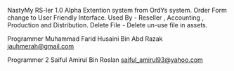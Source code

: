 NastyMy RS-ler 1.0 Alpha
	Extention system from OrdYs system.
	Order Form change to User Friendly Interface.
	Used By - Reseller , Accounting , Production and Distribution.
	Delete File - Delete un-use file in assets.
	

Programmer
Muhammad Farid Husaini Bin Abd Razak
jauhmerah@gmail.com

Programmer 2
Saiful Amirul Bin Roslan
saiful_amirul93@yahoo.com



